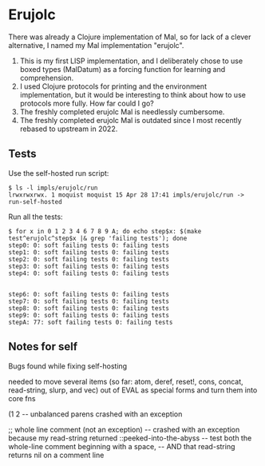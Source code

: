 # Erujolc

There was already a Clojure implementation of Mal, so for lack of a clever alternative, I named my Mal implementation "erujolc".

1. This is my first LISP implementation, and I deliberately chose to use boxed types (MalDatum) as a forcing function for learning and comprehension.
2. I used Clojure protocols for printing and the environment implementation, but it would be interesting to think about how to use protocols more fully. How far could I go?
3. The freshly completed erujolc Mal is needlessly cumbersome.
4. The freshly completed erujolc Mal is outdated since I most recently rebased to upstream in 2022.

## Tests

Use the self-hosted run script:

```
$ ls -l impls/erujolc/run
lrwxrwxrwx. 1 moquist moquist 15 Apr 28 17:41 impls/erujolc/run -> run-self-hosted
```

Run all the tests:

```
$ for x in 0 1 2 3 4 6 7 8 9 A; do echo step$x: $(make test^erujolc^step$x |& grep 'failing tests'); done
step0: 0: soft failing tests 0: failing tests
step1: 0: soft failing tests 0: failing tests
step2: 0: soft failing tests 0: failing tests
step3: 0: soft failing tests 0: failing tests
step4: 0: soft failing tests 0: failing tests


step6: 0: soft failing tests 0: failing tests
step7: 0: soft failing tests 0: failing tests
step8: 0: soft failing tests 0: failing tests
step9: 0: soft failing tests 0: failing tests
stepA: 77: soft failing tests 0: failing tests
```


## Notes for self
Bugs found while fixing self-hosting

needed to move several items (so far: atom, deref, reset!, cons, concat, read-string, slurp, and vec) out of EVAL as special forms and turn them into core fns

(1 2
-- unbalanced parens crashed with an exception

 ;; whole line comment (not an exception)
-- crashed with an exception because my read-string returned ::peeked-into-the-abyss
  -- test both the whole-line comment beginning with a space,
  -- AND that read-string returns nil on a comment line
